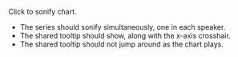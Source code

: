 Click to sonify chart.
- The series should sonify simultaneously, one in each speaker.
- The shared tooltip should show, along with the x-axis crosshair.
- The shared tooltip should not jump around as the chart plays.